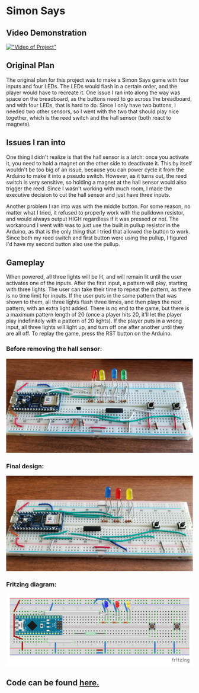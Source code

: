 # Simon Says
## Video Demonstration
[!["Video of Project"](https://i.ytimg.com/vi_webp/n84i9kIqqu8/maxresdefault.webp)](https://youtu.be/n84i9kIqqu8)

## Original Plan
The original plan for this project was to make a Simon Says game with four inputs and four LEDs. The LEDs would flash in a certain order, and the player would have to recreate it. One issue I ran into along the way was space on the breadboard, as the buttons need to go across the breadboard, and with four LEDs, that is hard to do. Since I only have two buttons, I needed two other sensors, so I went with the two that should play nice together, which is the reed switch and the hall sensor (both react to magnets).

## Issues I ran into
One thing I didn't realize is that the hall sensor is a latch: once you activate it, you need to hold a magnet on the other side to deactivate it. This by itself wouldn't be too big of an issue, because you can power cycle it from the Arduino to make it into a pseudo switch. However, as it turns out, the reed switch is very sensitive, so holding a magnet at the hall sensor would also trigger the reed. Since I wasn't working with much room, I made the executive decision to cut the hall sensor and just have three inputs.

Another problem I ran into was with the middle button. For some reason, no matter what I tried, it refused to properly work with the pulldown resistor, and would always output HIGH regardless if it was pressed or not. The workaround I went with was to just use the built in pullup resistor in the Arduino, as that is the only thing that I tried that allowed the button to work. Since both my reed switch and first button were using the pullup, I figured I'd have my second button also use the pullup.

## Gameplay
When powered, all three lights will be lit, and will remain lit until the user activates one of the inputs. After the first input, a pattern will play, starting with three lights. The user can take their time to repeat the pattern, as there is no time limit for inputs. If the user puts in the same pattern that was shown to them, all three lights flash three times, and then plays the next pattern, with an extra light added. There is no end to the game, but there is a maximum pattern length of 20 (once a player hits 20, it'll let the player play indefinitely with a pattern of 20 lights). If the player puts in a wrong input, all three lights will light up, and turn off one after another until they are all off. To replay the game, press the RST button on the Arduino.

### Before removing the hall sensor:
!["Before removing the hall sensor"](images/simon-1.jpg)

### Final design:
!["Final design"](images/simon-2.jpg)

### Fritzing diagram:
!["Fritzing diagram"](images/simon-bb.png)

## Code can be found [here.](../code/simon-says.ino)